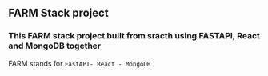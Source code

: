 ## FARM Stack project

### This FARM stack project built from sracth using FASTAPI, React and MongoDB together


FARM stands for ``FastAPI- React - MongoDB``
